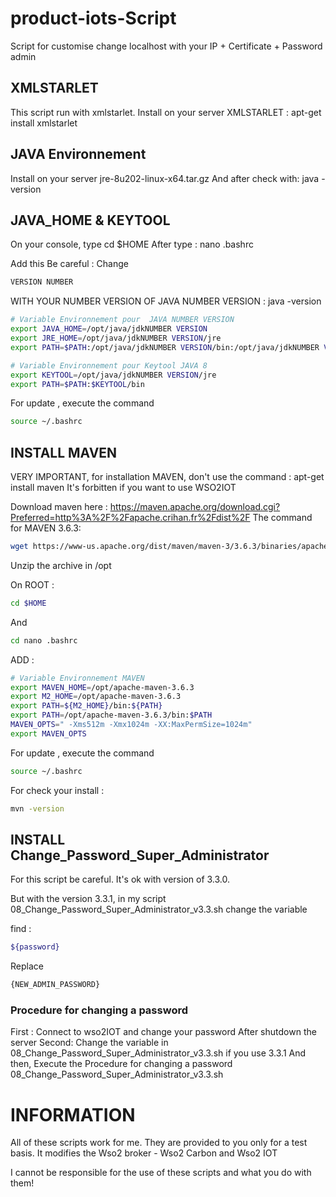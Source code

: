 # product-iots-Script
Script for customise change localhost with your IP + Certificate + Password admin

## XMLSTARLET
This script run with xmlstarlet. Install on your server XMLSTARLET : apt-get install xmlstarlet

## JAVA Environnement
Install on your server jre-8u202-linux-x64.tar.gz
And after check with: java -version

## JAVA_HOME & KEYTOOL
On your console, type cd $HOME
After type : nano .bashrc

Add this 
Be careful : Change
```sh
VERSION NUMBER
```
WITH YOUR NUMBER VERSION OF JAVA
NUMBER VERSION : java -version

```sh
# Variable Environnement pour  JAVA NUMBER VERSION
export JAVA_HOME=/opt/java/jdkNUMBER VERSION
export JRE_HOME=/opt/java/jdkNUMBER VERSION/jre
export PATH=$PATH:/opt/java/jdkNUMBER VERSION/bin:/opt/java/jdkNUMBER VERSION/jre/bin

# Variable Environnement pour Keytool JAVA 8
export KEYTOOL=/opt/java/jdkNUMBER VERSION/jre
export PATH=$PATH:$KEYTOOL/bin
```
For update , execute the command
```sh
source ~/.bashrc
```

## INSTALL MAVEN
VERY IMPORTANT, for installation MAVEN, don't use the command : apt-get install maven  It's forbitten if you want to use WSO2IOT

Download maven here : https://maven.apache.org/download.cgi?Preferred=http%3A%2F%2Fapache.crihan.fr%2Fdist%2F
The command for MAVEN 3.6.3: 
```sh
wget https://www-us.apache.org/dist/maven/maven-3/3.6.3/binaries/apache-maven-3.6.3-bin.zip
```
Unzip the archive in /opt

On ROOT :
```sh
cd $HOME
```
And
```sh
cd nano .bashrc
```
ADD :
```sh
# Variable Environnement MAVEN
export MAVEN_HOME=/opt/apache-maven-3.6.3
export M2_HOME=/opt/apache-maven-3.6.3
export PATH=${M2_HOME}/bin:${PATH}
export PATH=/opt/apache-maven-3.6.3/bin:$PATH
MAVEN_OPTS=" -Xms512m -Xmx1024m -XX:MaxPermSize=1024m"
export MAVEN_OPTS
```
For update , execute the command
```sh
source ~/.bashrc
```
For check your install :
```sh
mvn -version
```

## INSTALL Change_Password_Super_Administrator
For this script be careful. It's ok with version of 3.3.0.

But with the version 3.3.1, in my script 08_Change_Password_Super_Administrator_v3.3.sh change the variable

find :
```sh
${password}
```
Replace
```sh
{NEW_ADMIN_PASSWORD}
```
### Procedure for changing a password
First :
Connect to wso2IOT and change your password
After shutdown the server
Second:
Change the variable in 08_Change_Password_Super_Administrator_v3.3.sh if you use 3.3.1
And then, Execute the Procedure for changing a password 08_Change_Password_Super_Administrator_v3.3.sh


# INFORMATION
All of these scripts work for me.
They are provided to you only for a test basis.
It modifies the Wso2 broker - Wso2 Carbon and Wso2 IOT

I cannot be responsible for the use of these scripts and what you do with them!
